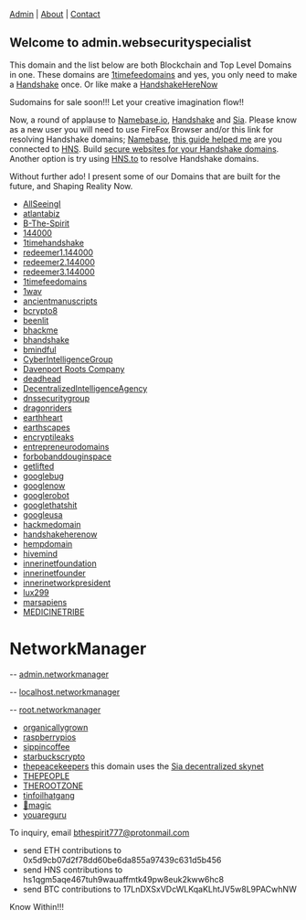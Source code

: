 [Admin](http://admin.networkmanager/) | [About](https://gateway.pinata.cloud/ipfs/QmYpk2DdjnShgeBZUTJKnEgaEj7p1EciWikjP3Kb2Bh3yC/) | [Contact](http://i.b-the-spirit/)

## Welcome to admin.websecurityspecialist 

This domain and the list below are both Blockchain and Top Level Domains in one. These domains are [1timefeedomains](http://home.1timefeedomains/) and yes, you only need to make a [Handshake](https://handshake.org/) once. Or like make a [HandshakeHereNow](http://hns.handshakeherenow/)

Sudomains for sale soon!!! Let your creative imagination flow!!

Now, a round of applause to [Namebase.io](https://namebase.io/), [Handshake](https://handshake.org/) and [Sia](https://siasky.net/).
Please know as a new user you will need to use FireFox Browser and/or this link for resolving Handshake domains; [Namebase](https://learn.namebase.io/starting-from-zero/how-to-access-handshake-site), [this guide helped me](https://medium.com/blockchannel/explore-handshake-domains-today-9b087ed77a25) are you connected to [HNS](http://labyrinthtech.xyz/hnscheck.html). Build [secure websites for your Handshake domains](https://medium.com/@matthewzipkin/building-a-secure-website-on-your-handshake-tld-a8922a950a4f).
Another option is try using [HNS.to](https://hns.to/) to resolve Handshake domains.

Without further ado! I present some of our Domains that are built for the future, and Shaping Reality Now.

- [AllSeeingI](http://innerinetfounder.allseeingi/)
- [atlantabiz](http://welcomeatl.atlantabiz/)
- [B-The-Spirit](http://i.b-the-spirit/)
- [144000](http://redeemers.144000/)
- [1timehandshake](http://home.1timehandshake/)
- [redeemer1.144000](http://redeemer1.144000/)
- [redeemer2.144000](http://redeemer2.144000/)
- [redeemer3.144000](http://redeemer3.144000/)
- [1timefeedomains](http://home.1timefeedomains/)
- [1wav](https://soundcloud.com/bthespirit/1st-wave/)
- [ancientmanuscripts](http://home.ancientmanuscripts/)
- [bcrypto8](http://home.bcrypto8/)
- [beenlit](http://barron.beenlit/)
- [bhackme](http://home.bhackme/)
- [bhandshake](http://try.bhandshake/)
- [bmindful](http://herenow.bmindful/)
- [CyberIntelligenceGroup](http://masterthyself.cyberintelligencegroup/)
- [Davenport Roots Company](http://official.davenportrootscompany/)
- [deadhead](http://grateful.deadhead/)
- [DecentralizedIntelligenceAgency](http://governthyself.decentralizedintelligenceagency/)
- [dnssecuritygroup](http://therootzone.dnssecuritygroup/)
- [dragonriders](http://the.dragonriders/)
- [earthheart](http://heartearth.earthheart/)
- [earthscapes](http://sacredcliff.earthscapes/)
- [encryptileaks](http://the.encryptileaks/)
- [entrepreneurodomains](http://podvig.entrepreneurodomains/)
- [forbobanddouginspace](http://dragon.forbobanddouginspace/)
- [getlifted](http://bthespirit.getlifted/)
- [googlebug](http://home.googlebug/)
- [googlenow](http://hello.googlenow/)
- [googlerobot](http://home.googlerobot/)
- [googlethatshit](http://home.googlethatshit/)
- [googleusa](http://home.googleusa/)
- [hackmedomain](http://loveme.hackmedomain/)
- [handshakeherenow](http://hns.handshakeherenow/)
- [hempdomain](http://davenportrootscompany.hempdomain/)
- [hivemind](http://we.hivemind/)
- [innerinetfoundation](http://official.innerinetfoundation)
- [innerinetfounder](http://home.innerinetfounder/)
- [innerinetworkpresident](http://official.innerinetworkpresident)
- [lux299](http://home.lux299/)
- [marsapiens](http://home.marsapiens/)
- [MEDICINETRIBE](http://the.medicinetribe/)
# NetworkManager
-- [admin.networkmanager](http://admin.networkmanager/)

-- [localhost.networkmanager](http://localhost.networkmanager/)

-- [root.networkmanager](http://root.networkmanager/)

- [organicallygrown](http://davenportrootscompany.organicallygrown)
- [raspberrypios](http://home.raspberrypios/)
- [sippincoffee](http://ucanfindme.sippincoffee)
- [starbuckscrypto](http://herenow.starbuckscrypto/)
- [thepeacekeepers](https://siasky.net/hns/thepeacekeepers/) this domain uses the [Sia decentralized skynet](https://siasky.net/)
- [THEPEOPLE](http://we.thepeople/)
- [THEROOTZONE](http://dnssecuritygroup.therootzone/)
- [tinfoilhatgang](http://the.tinfoilhatgang/)
- [🍄magic](http://trippy.xn--magic-yn93d/)
- [youareguru](http://only.youareguru/)


To inquiry, email [bthespirit777@protonmail.com](https://protonmail.com/)
- send ETH contributions to 0x5d9cb07d2f78dd60be6da855a97439c631d5b456
- send HNS contributions to hs1qgm5aqe467tuh9wauaffmtk49pw8euk2kww6hc8
- send BTC contributions to 17LnDXSxVDcWLKqaKLhtJV5w8L9PACwhNW

Know Within!!! 
  
